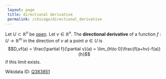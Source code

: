 ```yaml
---
 layout: page
 title: directional derivative
 permalink: /chicago/directional_derivative
---
```

Let $U \subset \mathbb R^n$ be [open](https://mathgloss.github.io/MathGloss/chicago/open). Let $v \in \mathbb R^n$. The **directional derivative** of a function $f:U\to\mathbb R^m$ in the direction of $v$ at a point $a \in U$ is $$D_vf(a) = \frac{\partial f}{\partial v}(a) = \lim_{h\to 0}\frac{f(a+hv)-f(a)}{h}$$ if this limit exists.

Wikidata ID: [Q383851](https://www.wikidata.org/wiki/Q383851)